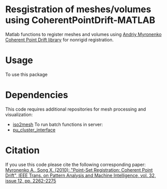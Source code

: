 # Resgistration of meshes/volumes using CoherentPointDrift-MATLAB

Matlab functions to register meshes and volumes using [Andriy Myronenko](https://sites.google.com/site/myronenko/) [Coherent Point Drift library](https://sites.google.com/site/myronenko/research/cpd) for nonrigid registration.

# Usage

To use this package

# Dependencies

This code requires additional repositories for mesh processing and visualization:
- [iso2mesh](https://github.com/fangq/iso2mesh)
To run batch functions in server:
- [pu_cluster_interface](https://github.com/dpacheco0921/pu_cluster_interface)

# Citation

If you use this code please cite the following corresponding paper:
[Myronenko A., Song X. (2010): "Point-Set Registration: Coherent Point Drift", IEEE Trans. on Pattern Analysis and Machine Intelligence, vol. 32, issue 12, pp. 2262-2275](https://arxiv.org/abs/0905.2635)
